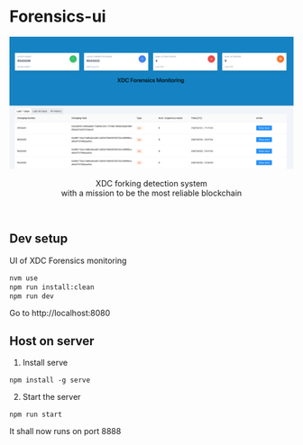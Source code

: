 
# Forensics-ui

<p align="center">
  <img src="./src/assets/img/XDC-Forensics.png" />
</p>

<p align="center">
  XDC forking detection system <br/>
  with a mission to be the most reliable blockchain
</p>
<br/>

## Dev setup
UI of XDC Forensics monitoring

```
nvm use
npm run install:clean
npm run dev
```

Go to http://localhost:8080

## Host on server
1. Install serve
```
npm install -g serve
```

2. Start the server
```
npm run start
```
It shall now runs on port 8888

